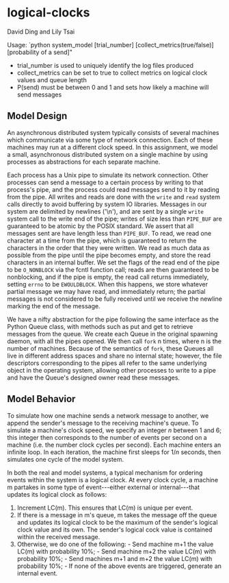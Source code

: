 # logical-clocks

David Ding and Lily Tsai

Usage: `python system_model [trial_number] [collect_metrics(true/false)] [probability of a send]"
- trial_number is used to uniquely identify the log files produced
- collect_metrics can be set to true to collect metrics on logical clock values and queue length
- P(send) must be between 0 and 1 and sets how likely a machine will send messages

## Model Design
An asynchronous distributed system typically consists of several machines which communicate via some type of network connection. Each of these machines may run at a different clock speed. In this assignment, we model a small, asynchronous distributed system on a single machine by using processes as abstractions for each separate machine. 

Each process has a Unix pipe to simulate its network connection.
Other processes can send a message to a certain process by writing to that process's pipe,
and the process could read messages send to it by reading from the pipe.
All writes and reads are done
with the `write`
and `read` system calls directly
to avoid buffering by system IO libraries.
Messages in our system are delimited
by newlines ('\\n'),
and are sent by a single `write` system
call to the write end of the pipe;
writes of size less than `PIPE_BUF`
are guaranteed to be atomic by the POSIX standard.
We assert that all messages sent are have length less than `PIPE_BUF`.
To read, we read one character
at a time from the pipe,
which is guaranteed to return the
characters in the order that they were written.
We read as much data as possible
from the pipe until the pipe becomes empty, and store the read characters in an internal buffer.
We set the flags of the read end of the pipe to be `O_NONBLOCK` via the fcntl function call;
reads are then guaranteed to be nonblocking,
and if the pipe is empty,
the read call returns immediately,
setting `errno` to be `EWOULDBLOCK`.
When this happens, we store whatever partial message we may have read, and immediately return;
the partial messages is not considered to be fully received until we receive the newline marking the end of the message.

We have a nifty abstraction for the pipe following the same interface as the Python Queue class, with methods such as put and get
to retrieve messages from the queue.
We create each Queue in the original
spawning daemon, with all the pipes
opened.
We then call `fork` n times,
where n is the number of machines.
Because of the semantics of `fork`,
these Queues all live in different address spaces and share no internal state;
however, the file descriptors
corresponding to the pipes
all refer to the same underlying object in the operating system,
allowing other processes to write
to a pipe and have
the Queue's designed owner read these messages.

## Model Behavior
To simulate how one machine sends a network message to another, we append the sender's message to the receiving machine's queue. To simulate a machine's clock speed, we specify an integer $n$ between 1 and 6; this integer then corresponds to the number of events per second on a machine (i.e. the number clock cycles per second). Each machine enters an infinite loop. In each iteration, the machine first sleeps for $1/n$ seconds, then simulates one cycle of the model system. 

In both the real and model systems, a typical mechanism for ordering events within the system is a logical clock. At every clock cycle, a machine m partakes in some type of event---either external or internal---that updates its logical clock as follows:
1. Increment LC(m). This ensures that LC(m) is unique per event.
2. If there is a message in m's queue, m takes the message off the queue and updates its logical clock to be the maximum of the sender's logical clock value and its own. The sender's logical cock value is contained within the received message.
3. Otherwise, we do one of the following:
        -  Send machine m+1 the value LC(m) with probability 10%;
        -  Send machine m+2 the value LC(m) with probability 10%;
        -  Send machines m+1 and m+2 the value LC(m) with probability 10%;
        -  If none of the above events are triggered, generate an internal event.

